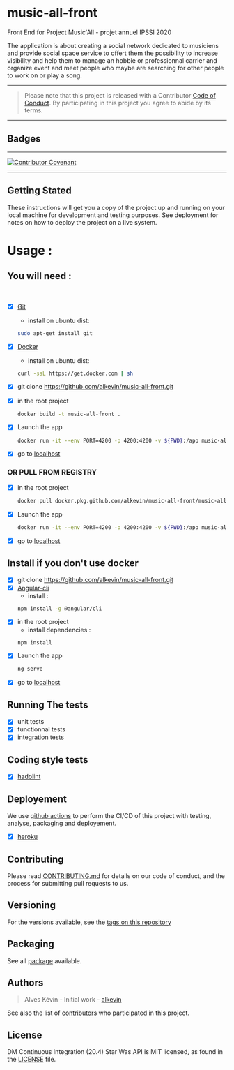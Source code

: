 # music-all-front
Front End for Project Music'All - projet annuel IPSSI 2020

The application is about creating a social network dedicated to musiciens and provide social space service to offert them the possibility to increase visibility and help them to manage an hobbie or professionnal carrier and organize event and meet people who maybe are searching for other people to work on or play a song.

------
>   Please note that this project is released with a Contributor [Code of Conduct](https://github.com/alkevin/music-all-front/blob/master/CODE_OF_CONDUCT.md). By participating in this project you agree to abide by its terms.
------

## Badges 

-------
[![Contributor Covenant](https://img.shields.io/badge/Contributor%20Covenant-v2.0%20adopted-ff69b4.svg)](https://github.com/alkevin/music-all-front/blob/master/CODE_OF_CONDUCT.md)

-------

## Getting Stated
These instructions will get you a copy of the project up and running on your local machine for development and testing purposes. See deployment for notes on how to deploy the project on a live system.

# Usage :

## You will need :
​
- [X] [Git](https://www.atlassian.com/fr/git/tutorials/install-git)
    - install on ubuntu dist:
    ```bash 
    sudo apt-get install git
    ```

- [X] [Docker](https://docs.docker.com/install/)
    - install on ubuntu dist: 
    ```bash 
    curl -ssL https://get.docker.com | sh 
    ```

- [X] git clone https://github.com/alkevin/music-all-front.git

- [X] in the root project
    ```bash
    docker build -t music-all-front .
    ```

- [X] Launch the app
    ```bash
    docker run -it --env PORT=4200 -p 4200:4200 -v ${PWD}:/app music-all-front
    ```

- [X] go to [localhost](http://localhost:4200)

### OR PULL FROM REGISTRY

- [X] in the root project
    ```bash
    docker pull docker.pkg.github.com/alkevin/music-all-front/music-all-front:latest
    ```

- [X] Launch the app
    ```bash
    docker run -it --env PORT=4200 -p 4200:4200 -v ${PWD}:/app music-all-front
    ```

- [X] go to [localhost](http://localhost:4200)

## Install if you don't use docker

- [X] git clone https://github.com/alkevin/music-all-front.git
- [X] [Angular-cli](https://cli.angular.io/)
    - install :
    ```bash 
    npm install -g @angular/cli
    ```
- [X] in the root project
    - install dependencies :
    ```bash 
    npm install
    ```
- [X] Launch the app
    ```bash 
    ng serve
    ```
- [X] go to [localhost](http://localhost:4200)

## Running The tests

- [X] unit tests
- [X] functionnal tests
- [X] integration tests

## Coding style tests

- [X] [hadolint](https://github.com/hadolint/hadolint)

## Deployement
We use [github actions](https://github.com/features/actions) to perform the CI/CD of this project with testing, analyse, packaging and deployement.

- [X] [heroku](https://music-all-front.herokuapp.com/)

## Contributing

Please read [CONTRIBUTING.md](https://github.com/alkevin/music-all-front/blob/master/CONTRIBUTING.md) for details on our code of conduct, and the process for submitting pull requests to us.

## Versioning

For the versions available, see the [tags on this repository](https://github.com/alkevin/music-all-front/releases)

## Packaging

See all [package](https://github.com/alkevin/music-all-front/packages) available.

## Authors

> Alves Kévin - Initial work - [alkevin](https://github.com/alkevin)

See also the list of [contributors](https://github.com/alkevin/music-all-front/graphs/contributors) who participated in this project.

## License

DM Continuous Integration (20.4) Star Was API is MIT licensed, as found in the [LICENSE][0] file.

[0]: https://github.com/alkevin/music-all-front/blob/master/LICENSE.md